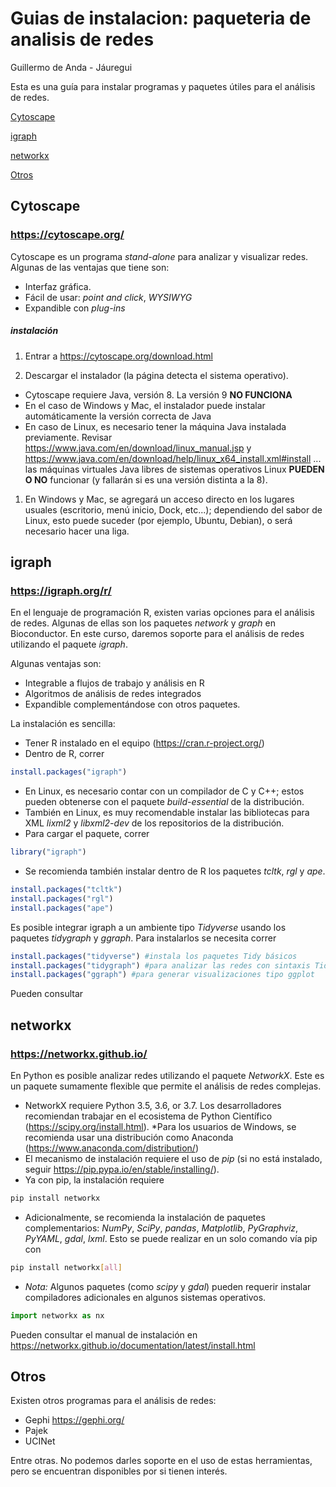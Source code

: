Guias de instalacion: paqueteria de analisis de redes
================
Guillermo de Anda - Jáuregui

Esta es una guía para instalar programas y paquetes útiles para el análisis de redes.

[Cytoscape](#cytoscape)

[igraph](#igraph)

[networkx](#networkx)

[Otros](#otros)

Cytoscape
---------

### <https://cytoscape.org/>

Cytoscape es un programa *stand-alone* para analizar y visualizar redes. Algunas de las ventajas que tiene son:

-   Interfaz gráfica.
-   Fácil de usar: *point and click*, *WYSIWYG*
-   Expandible con *plug-ins*

##### instalación

1.  Entrar a <https://cytoscape.org/download.html>

2.  Descargar el instalador (la página detecta el sistema operativo).

-   Cytoscape requiere Java, versión 8. La versión 9 **NO FUNCIONA**
-   En el caso de Windows y Mac, el instalador puede instalar automáticamente la versión correcta de Java
-   En caso de Linux, es necesario tener la máquina Java instalada previamente. Revisar <https://www.java.com/en/download/linux_manual.jsp> y <https://www.java.com/en/download/help/linux_x64_install.xml#install> ... las máquinas virtuales Java libres de sistemas operativos Linux **PUEDEN O NO** funcionar (y fallarán si es una versión distinta a la 8).

1.  En Windows y Mac, se agregará un acceso directo en los lugares usuales (escritorio, menú inicio, Dock, etc...); dependiendo del sabor de Linux, esto puede suceder (por ejemplo, Ubuntu, Debian), o será necesario hacer una liga.

igraph
------

### <https://igraph.org/r/>

En el lenguaje de programación R, existen varias opciones para el análisis de redes. Algunas de ellas son los paquetes *network* y *graph* en Bioconductor. En este curso, daremos soporte para el análisis de redes utilizando el paquete *igraph*.

Algunas ventajas son:

-   Integrable a flujos de trabajo y análisis en R
-   Algoritmos de análisis de redes integrados
-   Expandible complementándose con otros paquetes.

La instalación es sencilla:

-   Tener R instalado en el equipo (<https://cran.r-project.org/>)
-   Dentro de R, correr

``` r
install.packages("igraph")
```

-   En Linux, es necesario contar con un compilador de C y C++; estos pueden obtenerse con el paquete *build-essential* de la distribución.
-   También en Linux, es muy recomendable instalar las bibliotecas para XML *lixml2* y *libxml2-dev* de los repositorios de la distribución.
-   Para cargar el paquete, correr

``` r
library("igraph")
```

-   Se recomienda también instalar dentro de R los paquetes *tcltk*, *rgl* y *ape*.

``` r
install.packages("tcltk")
install.packages("rgl")
install.packages("ape")
```

Es posible integrar igraph a un ambiente tipo *Tidyverse* usando los paquetes *tidygraph* y *ggraph*. Para instalarlos se necesita correr

``` r
install.packages("tidyverse") #instala los paquetes Tidy básicos 
install.packages("tidygraph") #para analizar las redes con sintaxis Tidy
install.packages("ggraph") #para generar visualizaciones tipo ggplot
```

Pueden consultar

networkx
--------

### <https://networkx.github.io/>

En Python es posible analizar redes utilizando el paquete *NetworkX*. Este es un paquete sumamente flexible que permite el análisis de redes complejas.

-   NetworkX requiere Python 3.5, 3.6, or 3.7. Los desarrolladores recomiendan trabajar en el ecosistema de Python Científico (<https://scipy.org/install.html>). \*Para los usuarios de Windows, se recomienda usar una distribución como Anaconda (<https://www.anaconda.com/distribution/>)
-   El mecanismo de instalación requiere el uso de *pip* (si no está instalado, seguir <https://pip.pypa.io/en/stable/installing/>).
-   Ya con pip, la instalación requiere

``` bash
pip install networkx
```

-   Adicionalmente, se recomienda la instalación de paquetes complementarios: *NumPy*, *SciPy*, *pandas*, *Matplotlib*, *PyGraphviz*, *PyYAML*, *gdal*, *lxml*. Esto se puede realizar en un solo comando vía pip con

``` bash
pip install networkx[all]
```

-   *Nota:* Algunos paquetes (como *scipy* y *gdal*) pueden requerir instalar compiladores adicionales en algunos sistemas operativos.

``` python
import networkx as nx
```

Pueden consultar el manual de instalación en <https://networkx.github.io/documentation/latest/install.html>

Otros
-----

Existen otros programas para el análisis de redes:

-   Gephi <https://gephi.org/>
-   Pajek
-   UCINet

Entre otras. No podemos darles soporte en el uso de estas herramientas, pero se encuentran disponibles por si tienen interés.

